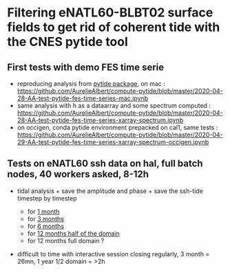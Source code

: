 # Filtering eNATL60-BLBT02 surface fields to get rid of coherent tide with the CNES pytide tool

## First tests with demo FES time serie

  - reproducing analysis from [pytide package](https://github.com/CNES/pangeo-pytide/blob/master/README.md), on mac : https://github.com/AurelieAlbert/compute-pytide/blob/master/2020-04-28-AA-test-pytide-fes-time-series-mac.ipynb
  - same analysis with h as a dataarray and some spectrum computed : https://github.com/AurelieAlbert/compute-pytide/blob/master/2020-04-28-AA-test-pytide-fes-time-series-xarray-spectrum.ipynb
  - on occigen, conda pytide environment prepacked on cal1, same tests : https://github.com/AurelieAlbert/compute-pytide/blob/master/2020-04-29-AA-test-pytide-fes-time-series-xarray-spectrum-occigen.ipynb
  
## Tests on eNATL60 ssh data on hal, full batch nodes, 40 workers asked, 8-12h

  - tidal analysis + save the amplitude and phase + save the ssh-tide timestep by timestep 
    - for [1 month](https://github.com/AurelieAlbert/compute-pytide/blob/master/2020-05-04-AA-timing-pytide-eNATL60-BLBT02-ssh-hal-dask-future-1month-batch-full-nodes-queue.ipynb)
    - for [3 months](https://github.com/AurelieAlbert/compute-pytide/blob/master/2020-05-04-AA-timing-pytide-eNATL60-BLBT02-ssh-hal-dask-future-3month-batch-full-nodes-queue.ipynb)
    - for [6 months](https://github.com/AurelieAlbert/compute-pytide/blob/master/2020-05-05-AA-timing-pytide-eNATL60-BLBT02-ssh-hal-dask-future-6month-batch-full-nodes-queue.ipynb)
    - for [12 months half of the domain](https://github.com/AurelieAlbert/compute-pytide/blob/master/2020-05-06-AA-timing-pytide-eNATL60-BLBT02-ssh-hal-dask-future-12month-batch-full-nodes-queue-midomainX1.ipynb)
    - for 12 months full domain ?
    
  - difficult to time with interactive session closing regularly, 3 month = 26mn, 1 year 1/2 domain = >2h
 
